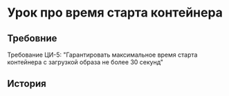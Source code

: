 # Урок про время старта контейнера
## Требовние
Требование ЦИ-5: "Гарантировать максимальное время старта контейнера c загрузкой образа не более 30 секунд"
## История